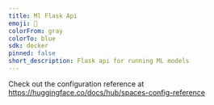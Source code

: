 ```yaml
---
title: Ml Flask Api
emoji: 🐠
colorFrom: gray
colorTo: blue
sdk: docker
pinned: false
short_description: Flask api for running ML models
---
```


Check out the configuration reference at https://huggingface.co/docs/hub/spaces-config-reference
